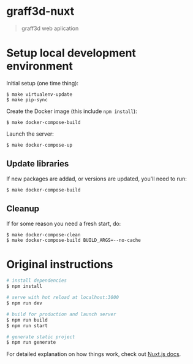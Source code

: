 # graff3d-nuxt

> graff3d web aplication

# Setup local development environment

Initial setup (one time thing):

    $ make virtualenv-update
    $ make pip-sync

Create the Docker image (this include `npm install`):

    $ make docker-compose-build

Launch the server:

    $ make docker-compose-up

## Update libraries

If new packages are addad, or versions are updated, you'll need to run:

    $ make docker-compose-build

## Cleanup

If for some reason you need a fresh start, do:

    $ make docker-compose-clean
    $ make docker-compose-build BUILD_ARGS=--no-cache


# Original instructions

```bash
# install dependencies
$ npm install

# serve with hot reload at localhost:3000
$ npm run dev

# build for production and launch server
$ npm run build
$ npm run start

# generate static project
$ npm run generate
```

For detailed explanation on how things work, check out [Nuxt.js docs](https://nuxtjs.org).
